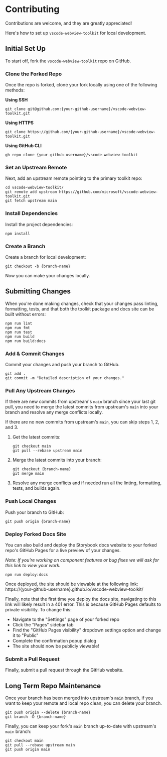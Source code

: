 # Contributing

Contributions are welcome, and they are greatly appreciated!

Here's how to set up `vscode-webview-toolkit` for local development.

## Initial Set Up

To start off, fork the `vscode-webview-toolkit` repo on GitHub.

### Clone the Forked Repo

Once the repo is forked, clone your fork locally using one of the following methods:

**Using SSH**

```
git clone git@github.com:{your-github-username}/vscode-webview-toolkit.git
```

**Using HTTPS**

```
git clone https://github.com/{your-github-username}/vscode-webview-toolkit.git
```

**Using GitHub CLI**

```
gh repo clone {your-github-username}/vscode-webview-toolkit
```

### Set an Upstream Remote

Next, add an upstream remote pointing to the primary toolkit repo:

```
cd vscode-webview-toolkit/
git remote add upstream https://github.com/microsoft/vscode-webview-toolkit.git
git fetch upstream main
```

### Install Dependencies

Install the project dependencies:

```
npm install
```

### Create a Branch

Create a branch for local development:

```
git checkout -b {branch-name}
```

Now you can make your changes locally.

## Submitting Changes

When you're done making changes, check that your changes pass linting, formatting, tests, and that both the toolkit package and docs site can be built without errors:

```
npm run lint
npm run fmt
npm run test
npm run build
npm run build:docs
```

### Add & Commit Changes

Commit your changes and push your branch to GitHub.

```
git add .
git commit -m "Detailed description of your changes."
```

### Pull Any Upstream Changes

If there are new commits from upstream's `main` branch since your last git pull, you need
to merge the latest commits from upstream's `main` into your branch and resolve any
merge conflicts locally.

If there are no new commits from upstream's `main`, you can skip steps 1, 2, and 3.

1. Get the latest commits:

    ```
    git checkout main
    git pull --rebase upstream main
    ```

2. Merge the latest commits into your branch:

    ```
    git checkout {branch-name}
    git merge main
    ```

3. Resolve any merge conflicts and if needed run all the linting, formatting, tests, and builds again.

### Push Local Changes

Push your branch to GitHub:

```
git push origin {branch-name}
```

### Deploy Forked Docs Site

You can also build and deploy the Storybook docs website to your forked repo's GitHub Pages for a live preview of your changes.

_Note: If you're working on component features or bug fixes we will ask for this link to view your work._

```
npm run deploy:docs
```

Once deployed, the site should be viewable at the following link: https://{your-github-username}.github.io/vscode-webview-toolkit/

Finally, note that the first time you deploy the docs site, navigating to this link will likely result in a 401 error. This is because GitHub Pages defaults to private visibility. To change this:

-   Navigate to the "Settings" page of your forked repo
-   Click the "Pages" sidebar tab
-   Find the "GitHub Pages visibility" dropdown settings option and change it to "Public"
-   Complete the confirmation popup dialog
-   The site should now be publicly viewable!

### Submit a Pull Request

Finally, submit a pull request through the GitHub website.

## Long Term Repo Maintenance

Once your branch has been merged into upstream's `main` branch, if you want to keep your remote and local repo clean, you can delete your branch.

```
git push origin --delete {branch-name}
git branch -D {branch-name}
```

Finally, you can keep your fork's `main` branch up-to-date with upstream's `main` branch:

```
git checkout main
git pull --rebase upstream main
git push origin main
```

